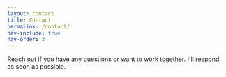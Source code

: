 ```yaml
---
layout: contact
title: Contact
permalink: /contact/
nav-include: true
nav-order: 3
---
```


Reach out if you have any questions or want to work together.
I'll respond as soon as possible.
